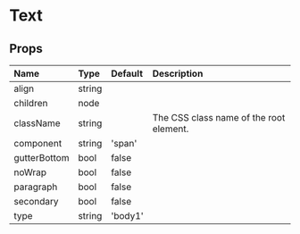 Text
====



Props
-----


| Name | Type | Default | Description |
|:-----|:-----|:-----|:-----|
| align | string |  |   |
| children | node |  |   |
| className | string |  |  The CSS class name of the root element. |
| component | string | 'span' |   |
| gutterBottom | bool | false |   |
| noWrap | bool | false |   |
| paragraph | bool | false |   |
| secondary | bool | false |   |
| type | string | 'body1' |   |
